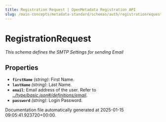 ```yaml
---
title: Registration Request | OpenMetadata Registration API
slug: /main-concepts/metadata-standard/schemas/auth/registrationrequest
---
```


# RegistrationRequest

*This schema defines the SMTP Settings for sending Email*

## Properties

- **`firstName`** *(string)*: First Name.
- **`lastName`** *(string)*: Last Name.
- **`email`**: Email address of the user. Refer to *[../type/basic.json#/definitions/email](#/type/basic.json#/definitions/email)*.
- **`password`** *(string)*: Login Password.


Documentation file automatically generated at 2025-01-15 09:05:41.923720+00:00.
